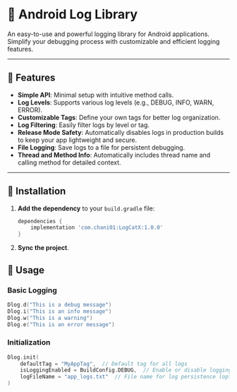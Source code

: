 # 📘 Android Log Library

An easy-to-use and powerful logging library for Android applications. Simplify your debugging process with customizable and efficient logging features.

---

## 🌟 Features
- **Simple API**: Minimal setup with intuitive method calls.
- **Log Levels**: Supports various log levels (e.g., DEBUG, INFO, WARN, ERROR).
- **Customizable Tags**: Define your own tags for better log organization.
- **Log Filtering**: Easily filter logs by level or tag.
- **Release Mode Safety**: Automatically disables logs in production builds to keep your app lightweight and secure.
- **File Logging**: Save logs to a file for persistent debugging.
- **Thread and Method Info**: Automatically includes thread name and calling method for detailed context.

---

## 🚀 Installation

1. **Add the dependency** to your `build.gradle` file:
   ```gradle
   dependencies {
       implementation 'com.chani01:LogCatX:1.0.0'
   }
   ```

2. **Sync the project**.

## 📖 Usage

### Basic Logging
```kotlin
Dlog.d("This is a debug message")
Dlog.i("This is an info message")
Dlog.w("This is a warning")
Dlog.e("This is an error message")
```
### Initialization
```kotlin
Dlog.init(
    defaultTag = "MyAppTag",  // Default tag for all logs
    isLoggingEnabled = BuildConfig.DEBUG,  // Enable or disable logging dynamically
    logFileName = "app_logs.txt"  // File name for log persistence (optional)
)
```
